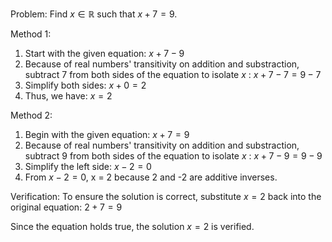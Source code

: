 Problem:
Find $x \in \mathbb{R}$ such that $x+7=9$.

Method 1:
1. Start with the given equation: $x+7-9$
2. Because of real numbers' transitivity on addition and substraction, subtract 7 from both sides of the equation to isolate $x$ : $x+7-7=9-7$
3. Simplify both sides: $x+0=2$
4. Thus, we have: $x=2$

Method 2:
1. Begin with the given equation: $x+7=9$
2. Because of real numbers' transitivity on addition and substraction, subtract 9 from both sides of the equation to isolate $x$ : $x+7-9=9-9$
3. Simplify the left side: $x-2=0$
4. From $x-2 = 0$, x = 2 because 2 and -2 are additive inverses. 

Verification:
To ensure the solution is correct, substitute $x=2$ back into the original equation: $2+7 = 9$

Since the equation holds true, the solution $x=2$ is verified.
